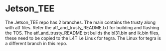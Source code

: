 # Jetson_TEE
The Jetson_TEE repo has 2 branches. 
The main contains the trusty along with atf files. Refer the atf_and_trusty_README.txt for building and flashing the TOS.
The atf_and_trusty_README.txt builds the bl31.bin and lk.bin files, these need to be copied to the L4T i.e Linux for tegra. The Linux for tegra is a different branch in this repo. 

